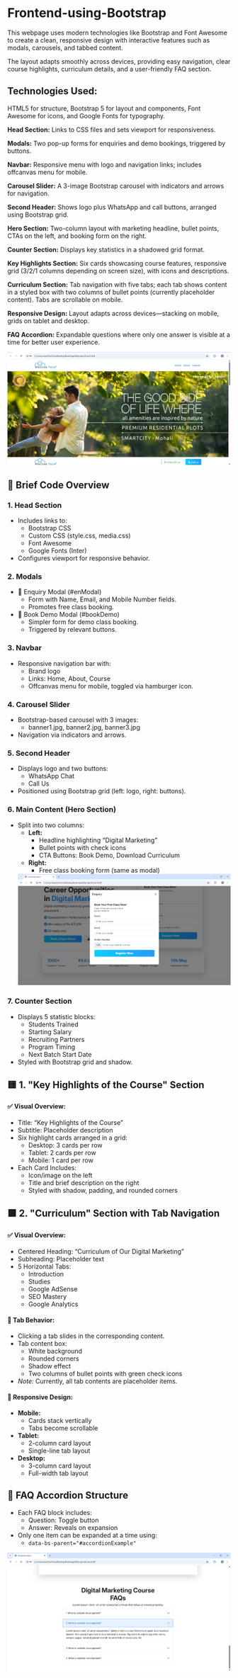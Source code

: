# Frontend-using-Bootstrap

<!DOCTYPE html>
<html lang="en">
<head>
  <meta charset="UTF-8" />
  <meta name="viewport" content="width=device-width, initial-scale=1" />

</head>
<body>
  <p>
    This webpage uses modern technologies like Bootstrap and Font Awesome to create a clean, responsive design with interactive features such as modals, carousels, and tabbed content.
  </p>
  <p>
    The layout adapts smoothly across devices, providing easy navigation, clear course highlights, curriculum details, and a user-friendly FAQ section.
  </p>

  <p><h2>Technologies Used:</h2> HTML5 for structure, Bootstrap 5 for layout and components, Font Awesome for icons, and Google Fonts for typography.</p>

  <p><strong>Head Section:</strong> Links to CSS files and sets viewport for responsiveness.</p>

  <p><strong>Modals:</strong> Two pop-up forms for enquiries and demo bookings, triggered by buttons.</p>

  <p><strong>Navbar:</strong> Responsive menu with logo and navigation links; includes offcanvas menu for mobile.</p>

  <p><strong>Carousel Slider:</strong> A 3-image Bootstrap carousel with indicators and arrows for navigation.</p>

  <p><strong>Second Header:</strong> Shows logo plus WhatsApp and call buttons, arranged using Bootstrap grid.</p>

  <p><strong>Hero Section:</strong> Two-column layout with marketing headline, bullet points, CTAs on the left, and booking form on the right.</p>

  <p><strong>Counter Section:</strong> Displays key statistics in a shadowed grid format.</p>

  <p><strong>Key Highlights Section:</strong> Six cards showcasing course features, responsive grid (3/2/1 columns depending on screen size), with icons and descriptions.</p>

  <p><strong>Curriculum Section:</strong> Tab navigation with five tabs; each tab shows content in a styled box with two columns of bullet points (currently placeholder content). Tabs are scrollable on mobile.</p>

  <p><strong>Responsive Design:</strong> Layout adapts across devices—stacking on mobile, grids on tablet and desktop.</p>

  <p><strong>FAQ Accordion:</strong> Expandable questions where only one answer is visible at a time for better user experience.</p>

   <section>
   <img src="https://github.com/Ratankumar27/Frontend-using-Bootstrap/blob/fe46da49964652def624f6244dc48fc25cdf6abe/Screenshot%202025-06-11%20125119.png"/>
     
  <h2>📄 Brief Code Overview</h2>

  <h3>1. Head Section</h3>
  <ul>
    <li>Includes links to:
      <ul>
        <li>Bootstrap CSS</li>
        <li>Custom CSS (style.css, media.css)</li>
        <li>Font Awesome</li>
        <li>Google Fonts (Inter)</li>
      </ul>
    </li>
    <li>Configures viewport for responsive behavior.</li>
  </ul>

  <h3>2. Modals</h3>
  <ul>
    <li>🔹 Enquiry Modal (#enModal)
      <ul>
        <li>Form with Name, Email, and Mobile Number fields.</li>
        <li>Promotes free class booking.</li>
      </ul>
    </li>
    <li>🔹 Book Demo Modal (#bookDemo)
      <ul>
        <li>Simpler form for demo class booking.</li>
        <li>Triggered by relevant buttons.</li>
      </ul>
    </li>
  </ul>

  <h3>3. Navbar</h3>
  <ul>
    <li>Responsive navigation bar with:
      <ul>
        <li>Brand logo</li>
        <li>Links: Home, About, Course</li>
        <li>Offcanvas menu for mobile, toggled via hamburger icon.</li>
      </ul>
    </li>
  </ul>

  <h3>4. Carousel Slider</h3>
  <ul>
    <li>Bootstrap-based carousel with 3 images:
      <ul>
        <li>banner1.jpg, banner2.jpg, banner3.jpg</li>
      </ul>
    </li>
    <li>Navigation via indicators and arrows.</li>
  </ul>

  <h3>5. Second Header</h3>
  <ul>
    <li>Displays logo and two buttons:
      <ul>
        <li>WhatsApp Chat</li>
        <li>Call Us</li>
      </ul>
    </li>
    <li>Positioned using Bootstrap grid (left: logo, right: buttons).</li>
  </ul>

  <h3>6. Main Content (Hero Section)</h3>
  <ul>
    <li>Split into two columns:
      <ul>
        <li><strong>Left:</strong>
          <ul>
            <li>Headline highlighting “Digital Marketing”</li>
            <li>Bullet points with check icons</li>
            <li>CTA Buttons: Book Demo, Download Curriculum</li>
          </ul>
        </li>
        <li><strong>Right:</strong>
          <ul>
            <li>Free class booking form (same as modal)</li>
          </ul>
        </li>
      </ul>
    </li>
    <img src="https://github.com/Ratankumar27/Frontend-using-Bootstrap/blob/829062ebb31a3a5db944b747911a500f1191edeb/Screenshot%202025-06-11%20125504.png"/>
  </ul>

  <h3>7. Counter Section</h3>
  <ul>
    <li>Displays 5 statistic blocks:
      <ul>
        <li>Students Trained</li>
        <li>Starting Salary</li>
        <li>Recruiting Partners</li>
        <li>Program Timing</li>
        <li>Next Batch Start Date</li>
      </ul>
    </li>
    <li>Styled with Bootstrap grid and shadow.</li>
  </ul>

  <section>
    <h2>🟨 1. "Key Highlights of the Course" Section</h2>
    <h4>✅ Visual Overview:</h4>
    <ul>
      <li>Title: “Key Highlights of the Course”</li>
      <li>Subtitle: Placeholder description</li>
      <li>Six highlight cards arranged in a grid:
        <ul>
          <li>Desktop: 3 cards per row</li>
          <li>Tablet: 2 cards per row</li>
          <li>Mobile: 1 card per row</li>
        </ul>
      </li>
      <li>Each Card Includes:
        <ul>
          <li>Icon/image on the left</li>
          <li>Title and brief description on the right</li>
          <li>Styled with shadow, padding, and rounded corners</li>
        </ul>
      </li>
    </ul>
  </section>

  <section>
    <h2>🟩 2. "Curriculum" Section with Tab Navigation</h2>
    <h4>✅ Visual Overview:</h4>
    <ul>
      <li>Centered Heading: “Curriculum of Our Digital Marketing”</li>
      <li>Subheading: Placeholder text</li>
      <li>5 Horizontal Tabs:
        <ul>
          <li>Introduction</li>
          <li>Studies</li>
          <li>Google AdSense</li>
          <li>SEO Mastery</li>
          <li>Google Analytics</li>
        </ul>
      </li>
    </ul>

  <h4>🧠 Tab Behavior:</h4>
  <ul>
    <li>Clicking a tab slides in the corresponding content.</li>
    <li>Tab content box:
      <ul>
        <li>White background</li>
        <li>Rounded corners</li>
        <li>Shadow effect</li>
        <li>Two columns of bullet points with green check icons</li>
      </ul>
    </li>
    <li><em>Note:</em> Currently, all tab contents are placeholder items.</li>
  </ul>

  <h4>📱 Responsive Design:</h4>
  <ul>
    <li><strong>Mobile:</strong>
      <ul>
        <li>Cards stack vertically</li>
        <li>Tabs become scrollable</li>
      </ul>
    </li>
    <li><strong>Tablet:</strong>
      <ul>
        <li>2-column card layout</li>
        <li>Single-line tab layout</li>
      </ul>
    </li>
    <li><strong>Desktop:</strong>
      <ul>
        <li>3-column card layout</li>
        <li>Full-width tab layout</li>
      </ul>
    </li>
  </ul>
  </section>

  <section>
    <h2>🧩 FAQ Accordion Structure</h2>
    <ul>
      <li>Each FAQ block includes:
        <ul>
          <li>Question: Toggle button</li>
          <li>Answer: Reveals on expansion</li>
        </ul>
      </li>
      <li>Only one item can be expanded at a time using:
        <ul>
          <li><code>data-bs-parent="#accordionExample"</code></li>
        </ul>
      </li>
    </ul>
    <img src="https://github.com/Ratankumar27/Frontend-using-Bootstrap/blob/4a31f7837728efb978c76ac9342333a1cb24a30a/Screenshot%202025-06-11%20125602.png"/>
  </section>
  </section> 
</body>
</html>

